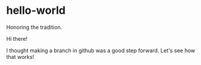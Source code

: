 # hello-world
Honoring the tradition.


Hi there!

I thought making a branch in github was a good step forward. 
Let's see how that works!
